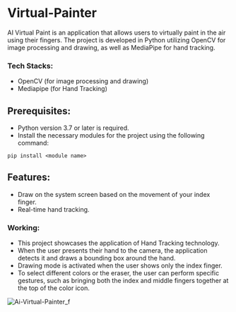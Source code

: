 # Virtual-Painter
AI Virtual Paint is an application that allows users to virtually paint in the air using their fingers. The project is developed in Python utilizing OpenCV for image processing and drawing, as well as MediaPipe for hand tracking.

### Tech Stacks:
- OpenCV (for image processing and drawing)
- Mediapipe (for Hand Tracking)

## Prerequisites:
- Python version 3.7 or later is required.
- Install the necessary modules for the project using the following command:
```
pip install <module name>
```

## Features:
* Draw on the system screen based on the movement of your index finger.
* Real-time hand tracking.

### Working:
* This project showcases the application of Hand Tracking technology.
* When the user presents their hand to the camera, the application detects it and draws a bounding box around the hand.
* Drawing mode is activated when the user shows only the index finger.
* To select different colors or the eraser, the user can perform specific gestures, such as bringing both the index and middle fingers together at the top of the color icon.
 
 ![Ai-Virtual-Painter_f](https://user-images.githubusercontent.com/78357575/123515066-b808b300-d6b3-11eb-8082-97a67f5493c9.jpg)



